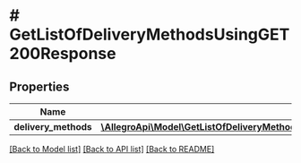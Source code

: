 # # GetListOfDeliveryMethodsUsingGET200Response

## Properties

Name | Type | Description | Notes
------------ | ------------- | ------------- | -------------
**delivery_methods** | [**\AllegroApi\Model\GetListOfDeliveryMethodsUsingGET200ResponseDeliveryMethodsInner[]**](GetListOfDeliveryMethodsUsingGET200ResponseDeliveryMethodsInner.md) |  | [optional]

[[Back to Model list]](../../README.md#models) [[Back to API list]](../../README.md#endpoints) [[Back to README]](../../README.md)
